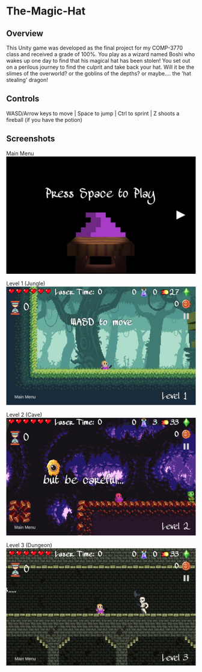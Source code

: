 # The-Magic-Hat

<h2>Overview</h2>
This Unity game was developed as the final project for my COMP-3770 class and received a grade of 100%.  You play as a wizard named Boshi who wakes up one day to find that his magical hat has been stolen! You set out on a perilous journey to find the culprit and take back your hat. Will it be the slimes of the overworld? or the goblins of the depths? or maybe.... the 'hat stealing' dragon!

<h2>Controls</h2>
 WASD/Arrow keys to move
| Space to jump
| Ctrl to sprint
| Z shoots a fireball (if you have the potion)

<h2>Screenshots</h2>

Main Menu
![MainMenu](The_Magic_Hat/MainMenu.png)


Level 1 (Jungle)
![Level1](The_Magic_Hat/Level1.png)


Level 2 (Cave)
![Level2](The_Magic_Hat/Level2.png)


Level 3 (Dungeon)
![Level3](The_Magic_Hat/Level3.png)
